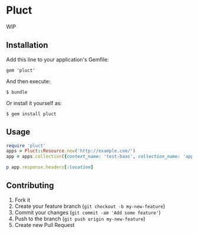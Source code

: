 # Pluct

WIP

## Installation

Add this line to your application's Gemfile:

    gem 'pluct'

And then execute:

    $ bundle

Or install it yourself as:

    $ gem install pluct

## Usage

```ruby
require 'pluct'
apps = Pluct::Resource.new('http://example.com/')
app = apps.collection({context_name: 'test-baas', collection_name: 'apps'}).add({name: 'My Awesome app.', description: 'App description.'})

p app.response.headers[:location]
```
## Contributing

1. Fork it
2. Create your feature branch (`git checkout -b my-new-feature`)
3. Commit your changes (`git commit -am 'Add some feature'`)
4. Push to the branch (`git push origin my-new-feature`)
5. Create new Pull Request
